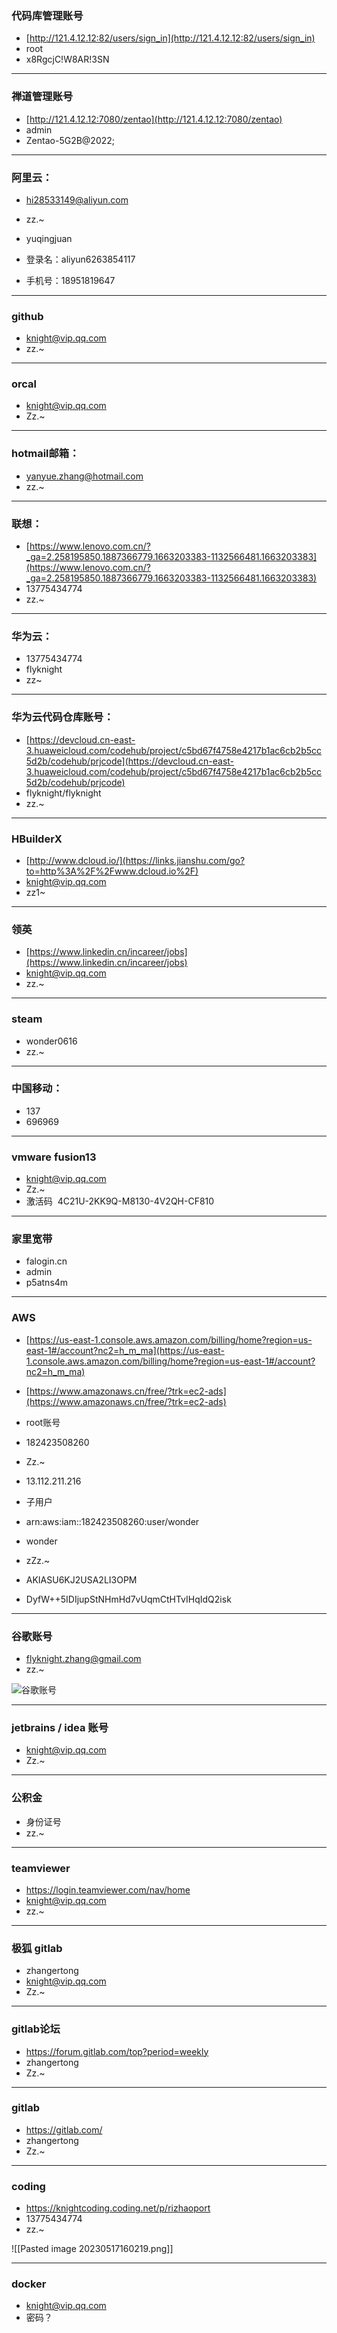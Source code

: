 ### 代码库管理账号
- [http://121.4.12.12:82/users/sign_in](http://121.4.12.12:82/users/sign_in)
- root
- x8RgcjC!W8AR!3SN

---
### 禅道管理账号
- [http://121.4.12.12:7080/zentao](http://121.4.12.12:7080/zentao)
- admin
- Zentao-5G2B@2022;

---
### 阿里云：
- hi28533149@aliyun.com
- zz.~

- yuqingjuan
- 登录名：aliyun6263854117
- 手机号：18951819647

---
### github
- knight@vip.qq.com
- zz.~

---
### orcal
- knight@vip.qq.com
- Zz.~

---
### hotmail邮箱：
- yanyue.zhang@hotmail.com
- zz.~

---
### 联想：
- [https://www.lenovo.com.cn/?_ga=2.258195850.1887366779.1663203383-1132566481.1663203383](https://www.lenovo.com.cn/?_ga=2.258195850.1887366779.1663203383-1132566481.1663203383)
- 13775434774
- zz.~

---
### 华为云：
- 13775434774
- flyknight
- zz~

---
### 华为云代码仓库账号：
- [https://devcloud.cn-east-3.huaweicloud.com/codehub/project/c5bd67f4758e4217b1ac6cb2b5cc5d2b/codehub/prjcode](https://devcloud.cn-east-3.huaweicloud.com/codehub/project/c5bd67f4758e4217b1ac6cb2b5cc5d2b/codehub/prjcode)
- flyknight/flyknight
- zz.~

---
### HBuilderX
- [http://www.dcloud.io/](https://links.jianshu.com/go?to=http%3A%2F%2Fwww.dcloud.io%2F)
- knight@vip.qq.com
- zz1~

---
### 领英
- [https://www.linkedin.cn/incareer/jobs](https://www.linkedin.cn/incareer/jobs)
- knight@vip.qq.com
- zz.~

---
### steam
- wonder0616
- zz.~

---
### 中国移动：
- 137
- 696969

---
### vmware fusion13
- [knight@vip.qq.com](mailto:knight@vip.qq.com)
- Zz.~
- 激活码  4C21U-2KK9Q-M8130-4V2QH-CF810

---
### 家里宽带
- falogin.cn
- admin 
- p5atns4m

---
### AWS
- [https://us-east-1.console.aws.amazon.com/billing/home?region=us-east-1#/account?nc2=h_m_ma](https://us-east-1.console.aws.amazon.com/billing/home?region=us-east-1#/account?nc2=h_m_ma)
- [https://www.amazonaws.cn/free/?trk=ec2-ads](https://www.amazonaws.cn/free/?trk=ec2-ads)
- root账号
- 182423508260
- Zz.~

- 13.112.211.216
- 子用户
- arn:aws:iam::182423508260:user/wonder
- wonder
- zZz.~

- AKIASU6KJ2USA2LI3OPM
- DyfW++5IDIjupStNHmHd7vUqmCtHTvIHqIdQ2isk


---
### 谷歌账号
- flyknight.zhang@gmail.com
- zz.~

![谷歌账号]()

---
### jetbrains  / idea 账号
- knight@vip.qq.com
- Zz.~

---
### 公积金
- 身份证号
- zz.~

---
### teamviewer
- https://login.teamviewer.com/nav/home
- knight@vip.qq.com
- zz.~

----
### 极狐  gitlab
- zhangertong
- knight@vip.qq.com
- Zz.~


----
### gitlab论坛
- https://forum.gitlab.com/top?period=weekly
- zhangertong
- Zz.~

----
### gitlab
- https://gitlab.com/
- zhangertong
- Zz.~

----
### coding
- https://knightcoding.coding.net/p/rizhaoport
- 13775434774
- zz.~

![[Pasted image 20230517160219.png]]

---
### docker
- knight@vip.qq.com
- 密码？
